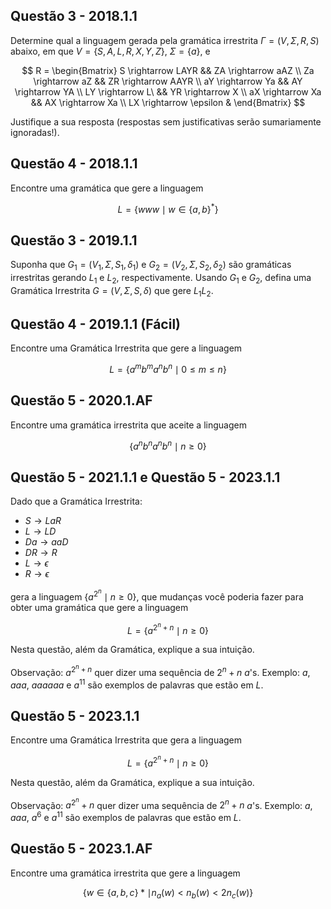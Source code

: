## Questão 3 - 2018.1.1

Determine qual a linguagem gerada pela gramática irrestrita $\Gamma = (V, \Sigma, R, S)$ abaixo, em que $V = \{S, A, L, R, X, Y, Z\}$, $\Sigma = \{a\}$, e

$$
R = \begin{Bmatrix}
S \rightarrow LAYR && ZA \rightarrow aAZ \\
Za \rightarrow aZ && ZR \rightarrow AAYR \\
aY \rightarrow Ya && AY \rightarrow YA \\
LY \rightarrow L\ && YR \rightarrow X \\
aX \rightarrow Xa && AX \rightarrow Xa \\
LX \rightarrow \epsilon & 
\end{Bmatrix}
$$

Justifique a sua resposta (respostas sem justificativas serão sumariamente ignoradas!).

## Questão 4 - 2018.1.1

Encontre uma gramática que gere a linguagem

$$L = \{www \mid w \in \{a, b\}^*\}$$

## Questão 3 - 2019.1.1

Suponha que $G_1 = (V_1, \Sigma, S_1, \delta_1)$ e $G_2 = (V_2, \Sigma, S_2, \delta_2)$ são gramáticas irrestritas gerando $L_1$ e $L_2$, respectivamente. Usando $G_1$ e $G_2$, defina uma Gramática Irrestrita $G = (V, \Sigma, S, \delta)$ que gere $L_1 L_2$.

## Questão 4 - 2019.1.1 (Fácil)

Encontre uma Gramática Irrestrita que gere a linguagem

$$L = \{a^m b^m a^n b^n \mid 0 \leq m \leq n\}$$

## Questão 5 - 2020.1.AF

Encontre uma gramática irrestrita que aceite a linguagem

$$\{a^n b^n a^n b^n \mid n \ge 0\}$$

## Questão 5 - 2021.1.1 e Questão 5 - 2023.1.1

Dado que a Gramática Irrestrita:

- $S \rightarrow LaR$
- $L \rightarrow LD$
- $Da \rightarrow aaD$
- $DR \rightarrow R$
- $L \rightarrow \epsilon$
- $R \rightarrow \epsilon$

gera a linguagem $\{a^{2^n} \mid n \ge 0\}$, que mudanças você poderia fazer para obter uma gramática que gere a linguagem

$$L = \{a^{2^n + n} \mid n \ge 0\}$$

Nesta questão, além da Gramática, explique a sua intuição.

Observação: $a^{2^n + n}$ quer dizer uma sequência de $2^n + n$ $a$'s. Exemplo: $a$, $aaa$, $aaaaaa$ e $a^{11}$ são exemplos de palavras que estão em $L$.

## Questão 5 - 2023.1.1

Encontre uma Gramática Irrestrita que gera a linguagem

$$L = \{a^{2^n + n} \mid n \ge 0\}$$

Nesta questão, além da Gramática, explique a sua intuição.

Observação: $a^{2^n} + n$ quer dizer uma sequência de $2^n + n$ $a$'s. Exemplo: $a$, $aaa$, $a^6$ e $a^11$ são exemplos de palavras que estão em $L$.

## Questão 5 - 2023.1.AF

Encontre uma gramática irrestrita que gere a linguagem

$$\{w \in \{a,b,c\}* \mid n_a(w) < n_b(w) < 2n_c(w)\}$$